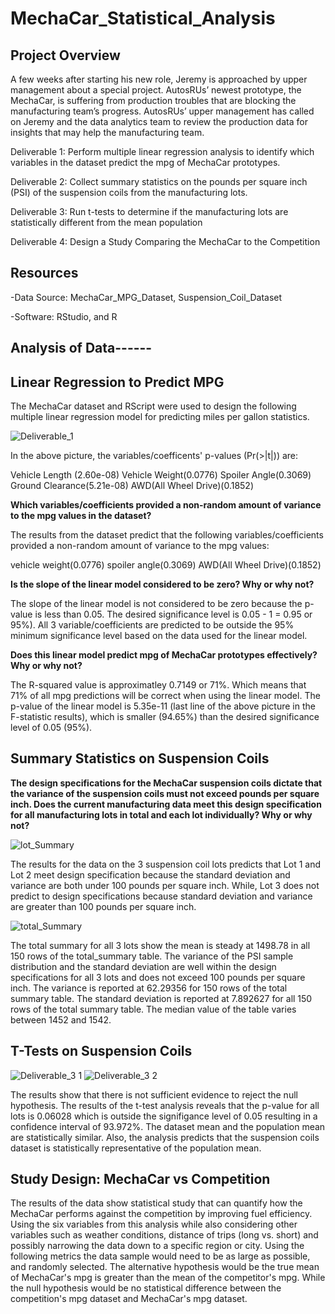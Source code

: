 # MechaCar_Statistical_Analysis

## Project Overview
A few weeks after starting his new role, Jeremy is approached by upper management about a special project. AutosRUs’ newest prototype, the MechaCar, is suffering from production troubles that are blocking the manufacturing team’s progress. AutosRUs’ upper management has called on Jeremy and the data analytics team to review the production data for insights that may help the manufacturing team.

Deliverable 1: Perform multiple linear regression analysis to identify which variables in the dataset predict the mpg of MechaCar prototypes.

Deliverable 2: Collect summary statistics on the pounds per square inch (PSI) of the suspension coils from the manufacturing lots.

Deliverable 3: Run t-tests to determine if the manufacturing lots are statistically different from the mean population

Deliverable 4: Design a Study Comparing the MechaCar to the Competition

## Resources

-Data Source: MechaCar_MPG_Dataset, Suspension_Coil_Dataset

-Software: RStudio, and R

## Analysis of Data------

## Linear Regression to Predict MPG

The MechaCar dataset and RScript were used to design the following multiple linear regression model for predicting miles per gallon statistics.

![Deliverable_1](https://user-images.githubusercontent.com/108022219/194971826-8946a4ba-54bb-4071-9fa5-a07875c15567.png)

In the above picture, the variables/coefficents' p-values (Pr(>|t|)) are:

Vehicle Length (2.60e-08)
Vehicle Weight(0.0776)
Spoiler Angle(0.3069)
Ground Clearance(5.21e-08)
AWD(All Wheel Drive)(0.1852)

**Which variables/coefficients provided a non-random amount of variance to the mpg values in the dataset?**

The results from the dataset predict that the following variables/coefficients provided a non-random amount of variance to the mpg values:

vehicle weight(0.0776)
spoiler angle(0.3069)
AWD(All Wheel Drive)(0.1852)

**Is the slope of the linear model considered to be zero? Why or why not?**

The slope of the linear model is not considered to be zero because the p-value is less than 0.05.
The desired significance level is 0.05 - 1 = 0.95 or 95%). All 3 variable/coefficients are predicted to be outside the 95% minimum significance level based on the data used for the linear model. 

**Does this linear model predict mpg of MechaCar prototypes effectively? Why or why not?**

The R-squared value is approximatley 0.7149 or 71%. Which means that 71% of all mpg predictions will be correct when using the linear model. The p-value of the linear model is 5.35e-11 (last line of the above picture in the F-statistic results), which is smaller (94.65%) than the desired significance level of 0.05 (95%).

## Summary Statistics on Suspension Coils


**The design specifications for the MechaCar suspension coils dictate that the variance of the suspension coils must not exceed pounds per square inch. Does the current manufacturing data meet this design specification for all manufacturing lots in total and each lot individually? Why or why not?**

![lot_Summary](https://user-images.githubusercontent.com/108022219/194976374-aa79e1b1-1709-442e-b842-bcd31ed616a0.png)

The results for the data on the 3 suspension coil lots predicts that Lot 1 and Lot 2 meet design specification because the standard deviation and variance are both under 100 pounds per square inch. While, Lot 3 does not predict to design specifications because standard deviation and variance are greater than 100 pounds per square inch.

![total_Summary](https://user-images.githubusercontent.com/108022219/194976375-41bc0354-c783-44c4-9e22-59f805a35c3a.png)

The total summary for all 3 lots show the mean is steady at 1498.78 in all 150 rows of the total_summary table. The variance of the PSI sample distribution and the standard deviation are well within the design specifications for all 3 lots and does not exceed 100 pounds per square inch. The variance is reported at 62.29356 for 150 rows of the total summary table. The standard deviation is reported at 7.892627 for all 150 rows of the total summary table. The median value of the table varies between 1452 and 1542. 

## T-Tests on Suspension Coils

![Deliverable_3 1](https://user-images.githubusercontent.com/108022219/194977884-d60b77d2-0688-427c-8555-1463d579e6dc.png)
![Deliverable_3 2](https://user-images.githubusercontent.com/108022219/194977885-ebd21d33-0344-45d9-b25b-341aaebedea8.png)

The results show that there is not sufficient evidence to reject the null hypothesis.  The results of the t-test analysis reveals that the p-value for all lots is 0.06028 which is outside the signifigance level of 0.05 resulting in a confidence interval of 93.972%. The dataset mean and the population mean are statistically similar. Also, the analysis predicts that the suspension coils dataset is statistically representative of the population mean.

## Study Design: MechaCar vs Competition

The results of the data show statistical study that can quantify how the MechaCar performs against the competition by improving fuel efficiency. Using the six variables from this analysis while also considering other variables such as weather conditions, distance of trips (long vs. short) and possibly narrowing the data down to a specific region or city. 
Using the following metrics the data sample would need to be as large as possible, and randomly selected. 
The alternative hypothesis would be the true mean of MechaCar's mpg is greater than the mean of the competitor's mpg. While the null hypothesis would be no statistical difference between the competition's mpg dataset and MechaCar's mpg dataset.

